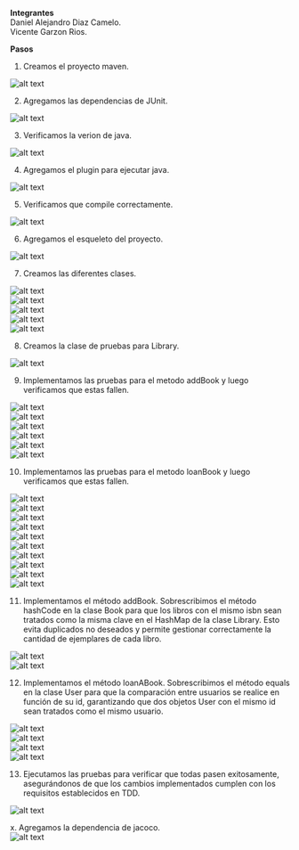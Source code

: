 **Integrantes**   
Daniel Alejandro Diaz Camelo.  
Vicente Garzon Rios.

**Pasos**  
1. Creamos el proyecto maven.  

![alt text](assets/create_maven_proyect.png)  

2. Agregamos las dependencias de JUnit. 

![alt text](assets/JUnit_dependence.png)  

3. Verificamos la verion de java.  

![alt text](assets/java_version.png)

4. Agregamos el plugin para ejecutar java.  

![alt text](assets/java_plugin.png)  

5. Verificamos que compile correctamente.  

![alt text](assets/mvn_package.png)  

6. Agregamos el esqueleto del proyecto.  

![alt text](assets/structure.png)  

7. Creamos las diferentes clases.  

![alt text](assets/book_class.png)  
![alt text](assets/loan_class.png)  
![alt text](assets/loanStatus_enum.png)  
![alt text](assets/user_class.png)  
![alt text](assets/library_class.png)  

8. Creamos la clase de pruebas para Library.  

![alt text](assets/LibraryTest.png)  

9. Implementamos las pruebas para el metodo addBook y luego verificamos que estas fallen.  

![alt text](assets/shouldAddBook.png)  
![alt text](assets/shouldAddBook_test.png)  
![alt text](assets/shouldIncreaseAmountIfBookExists.png)  
![alt text](assets/shouldIncreaseAmountIfBookExists_test.png)  
![alt text](assets/shouldAmountBeOneForNewBook.png)  
![alt text](assets/shouldAmountBeOneForNewBook_test.png)  

10. Implementamos las pruebas para el metodo loanBook y luego verificamos que estas fallen. 

![alt text](assets/shouldLoanABook.png)  
![alt text](assets/shouldLoanABook_test.png)  
![alt text](assets/notShouldLoanABookIfIsNotAvailable.png)  
![alt text](assets/notShouldLoanABookIfIsNotAvailable_test.png)  
![alt text](assets/notShouldLoanABookIfUserNotExist.png)  
![alt text](assets/notShouldLoanABookIfUserNotExist_test.png)  
![alt text](assets/notShouldLoanABookForTheSameBook.png)  
![alt text](assets/notShouldLoanABookForTheSameBook_test.png)  
![alt text](assets/shouldDecreaseBookCountWhenLoanIsCreated.png)  
![alt text](assets/shouldDecreaseBookCountWhenLoanIsCreated_test.png)  

11. Implementamos el método addBook. Sobrescribimos el método hashCode en la clase Book para que los libros con el mismo isbn sean tratados como la misma clave en el HashMap de la clase Library. Esto evita duplicados no deseados y permite gestionar correctamente la cantidad de ejemplares de cada libro.  

![alt text](assets/addBook_implementation.png)  
![alt text](assets/hashCode_implementation.png)  

12. Implementamos el método loanABook. Sobrescribimos el método equals en la clase User para que la comparación entre usuarios se realice en función de su id, garantizando que dos objetos User con el mismo id sean tratados como el mismo usuario.    

![alt text](assets/loanABook_implementation.png)  
![alt text](assets/methods_for_loanABook.png)  
![alt text](assets/methods_for_loanABook2.png)  
![alt text](assets/User_equals.png)  

13. Ejecutamos las pruebas para verificar que todas pasen exitosamente, asegurándonos de que los cambios implementados cumplen con los requisitos establecidos en TDD.  

![alt text](assets/successful_tests.png)  


x. Agregamos la dependencia de jacoco.  
 ![alt text](assets/jacoco_dependence.png)  